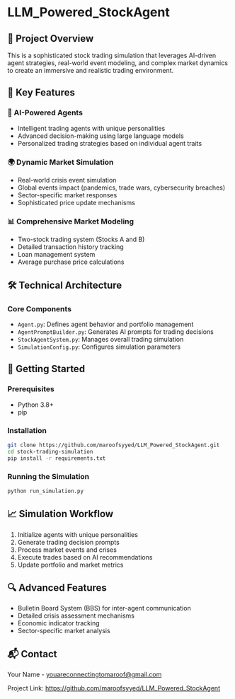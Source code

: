 # LLM_Powered_StockAgent

## 🚀 Project Overview

This is a sophisticated stock trading simulation that leverages AI-driven agent strategies, real-world event modeling, and complex market dynamics to create an immersive and realistic trading environment.

## 🌟 Key Features

### 🤖 AI-Powered Agents
- Intelligent trading agents with unique personalities
- Advanced decision-making using large language models
- Personalized trading strategies based on individual agent traits

### 🌍 Dynamic Market Simulation
- Real-world crisis event simulation
- Global events impact (pandemics, trade wars, cybersecurity breaches)
- Sector-specific market responses
- Sophisticated price update mechanisms

### 📊 Comprehensive Market Modeling
- Two-stock trading system (Stocks A and B)
- Detailed transaction history tracking
- Loan management system
- Average purchase price calculations

## 🛠 Technical Architecture

### Core Components
- `Agent.py`: Defines agent behavior and portfolio management
- `AgentPromptBuilder.py`: Generates AI prompts for trading decisions
- `StockAgentSystem.py`: Manages overall trading simulation
- `SimulationConfig.py`: Configures simulation parameters

## 🚦 Getting Started

### Prerequisites
- Python 3.8+
- pip

### Installation
```bash
git clone https://github.com/maroofsyyed/LLM_Powered_StockAgent.git
cd stock-trading-simulation
pip install -r requirements.txt
```

### Running the Simulation
```bash
python run_simulation.py
```

## 📈 Simulation Workflow
1. Initialize agents with unique personalities
2. Generate trading decision prompts
3. Process market events and crises
4. Execute trades based on AI recommendations
5. Update portfolio and market metrics

## 🔍 Advanced Features
- Bulletin Board System (BBS) for inter-agent communication
- Detailed crisis assessment mechanisms
- Economic indicator tracking
- Sector-specific market analysis


## 📬 Contact
Your Name - youareconnectingtomaroof@gmail.com

Project Link: https://github.com/maroofsyyed/LLM_Powered_StockAgent
